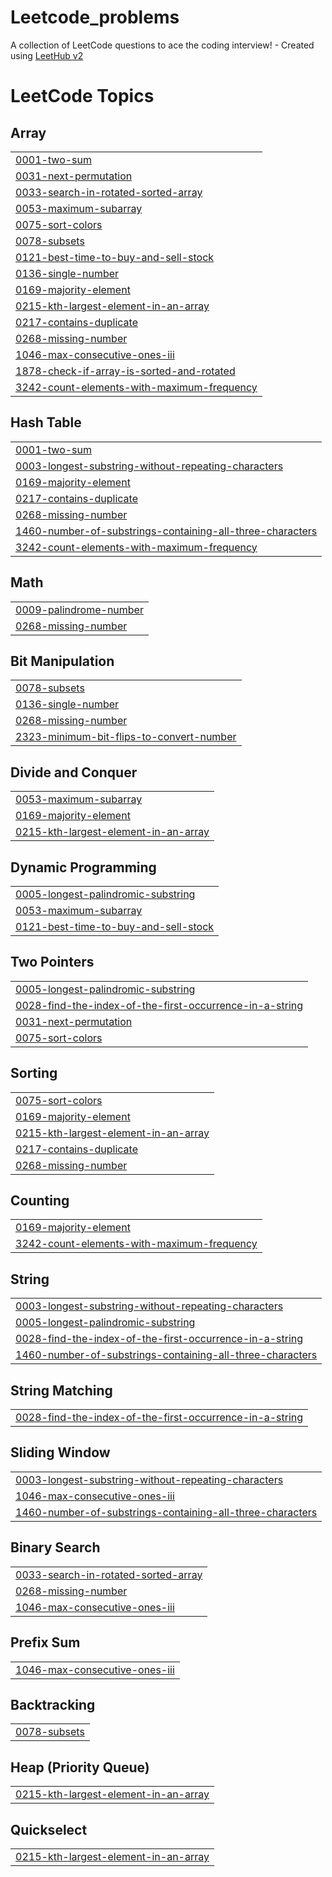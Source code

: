 # Leetcode_problems
A collection of LeetCode questions to ace the coding interview! - Created using [LeetHub v2](https://github.com/arunbhardwaj/LeetHub-2.0)

<!---LeetCode Topics Start-->
# LeetCode Topics
## Array
|  |
| ------- |
| [0001-two-sum](https://github.com/HarshPalaps1/Leetcode_problems/tree/master/0001-two-sum) |
| [0031-next-permutation](https://github.com/HarshPalaps1/Leetcode_problems/tree/master/0031-next-permutation) |
| [0033-search-in-rotated-sorted-array](https://github.com/HarshPalaps1/Leetcode_problems/tree/master/0033-search-in-rotated-sorted-array) |
| [0053-maximum-subarray](https://github.com/HarshPalaps1/Leetcode_problems/tree/master/0053-maximum-subarray) |
| [0075-sort-colors](https://github.com/HarshPalaps1/Leetcode_problems/tree/master/0075-sort-colors) |
| [0078-subsets](https://github.com/HarshPalaps1/Leetcode_problems/tree/master/0078-subsets) |
| [0121-best-time-to-buy-and-sell-stock](https://github.com/HarshPalaps1/Leetcode_problems/tree/master/0121-best-time-to-buy-and-sell-stock) |
| [0136-single-number](https://github.com/HarshPalaps1/Leetcode_problems/tree/master/0136-single-number) |
| [0169-majority-element](https://github.com/HarshPalaps1/Leetcode_problems/tree/master/0169-majority-element) |
| [0215-kth-largest-element-in-an-array](https://github.com/HarshPalaps1/Leetcode_problems/tree/master/0215-kth-largest-element-in-an-array) |
| [0217-contains-duplicate](https://github.com/HarshPalaps1/Leetcode_problems/tree/master/0217-contains-duplicate) |
| [0268-missing-number](https://github.com/HarshPalaps1/Leetcode_problems/tree/master/0268-missing-number) |
| [1046-max-consecutive-ones-iii](https://github.com/HarshPalaps1/Leetcode_problems/tree/master/1046-max-consecutive-ones-iii) |
| [1878-check-if-array-is-sorted-and-rotated](https://github.com/HarshPalaps1/Leetcode_problems/tree/master/1878-check-if-array-is-sorted-and-rotated) |
| [3242-count-elements-with-maximum-frequency](https://github.com/HarshPalaps1/Leetcode_problems/tree/master/3242-count-elements-with-maximum-frequency) |
## Hash Table
|  |
| ------- |
| [0001-two-sum](https://github.com/HarshPalaps1/Leetcode_problems/tree/master/0001-two-sum) |
| [0003-longest-substring-without-repeating-characters](https://github.com/HarshPalaps1/Leetcode_problems/tree/master/0003-longest-substring-without-repeating-characters) |
| [0169-majority-element](https://github.com/HarshPalaps1/Leetcode_problems/tree/master/0169-majority-element) |
| [0217-contains-duplicate](https://github.com/HarshPalaps1/Leetcode_problems/tree/master/0217-contains-duplicate) |
| [0268-missing-number](https://github.com/HarshPalaps1/Leetcode_problems/tree/master/0268-missing-number) |
| [1460-number-of-substrings-containing-all-three-characters](https://github.com/HarshPalaps1/Leetcode_problems/tree/master/1460-number-of-substrings-containing-all-three-characters) |
| [3242-count-elements-with-maximum-frequency](https://github.com/HarshPalaps1/Leetcode_problems/tree/master/3242-count-elements-with-maximum-frequency) |
## Math
|  |
| ------- |
| [0009-palindrome-number](https://github.com/HarshPalaps1/Leetcode_problems/tree/master/0009-palindrome-number) |
| [0268-missing-number](https://github.com/HarshPalaps1/Leetcode_problems/tree/master/0268-missing-number) |
## Bit Manipulation
|  |
| ------- |
| [0078-subsets](https://github.com/HarshPalaps1/Leetcode_problems/tree/master/0078-subsets) |
| [0136-single-number](https://github.com/HarshPalaps1/Leetcode_problems/tree/master/0136-single-number) |
| [0268-missing-number](https://github.com/HarshPalaps1/Leetcode_problems/tree/master/0268-missing-number) |
| [2323-minimum-bit-flips-to-convert-number](https://github.com/HarshPalaps1/Leetcode_problems/tree/master/2323-minimum-bit-flips-to-convert-number) |
## Divide and Conquer
|  |
| ------- |
| [0053-maximum-subarray](https://github.com/HarshPalaps1/Leetcode_problems/tree/master/0053-maximum-subarray) |
| [0169-majority-element](https://github.com/HarshPalaps1/Leetcode_problems/tree/master/0169-majority-element) |
| [0215-kth-largest-element-in-an-array](https://github.com/HarshPalaps1/Leetcode_problems/tree/master/0215-kth-largest-element-in-an-array) |
## Dynamic Programming
|  |
| ------- |
| [0005-longest-palindromic-substring](https://github.com/HarshPalaps1/Leetcode_problems/tree/master/0005-longest-palindromic-substring) |
| [0053-maximum-subarray](https://github.com/HarshPalaps1/Leetcode_problems/tree/master/0053-maximum-subarray) |
| [0121-best-time-to-buy-and-sell-stock](https://github.com/HarshPalaps1/Leetcode_problems/tree/master/0121-best-time-to-buy-and-sell-stock) |
## Two Pointers
|  |
| ------- |
| [0005-longest-palindromic-substring](https://github.com/HarshPalaps1/Leetcode_problems/tree/master/0005-longest-palindromic-substring) |
| [0028-find-the-index-of-the-first-occurrence-in-a-string](https://github.com/HarshPalaps1/Leetcode_problems/tree/master/0028-find-the-index-of-the-first-occurrence-in-a-string) |
| [0031-next-permutation](https://github.com/HarshPalaps1/Leetcode_problems/tree/master/0031-next-permutation) |
| [0075-sort-colors](https://github.com/HarshPalaps1/Leetcode_problems/tree/master/0075-sort-colors) |
## Sorting
|  |
| ------- |
| [0075-sort-colors](https://github.com/HarshPalaps1/Leetcode_problems/tree/master/0075-sort-colors) |
| [0169-majority-element](https://github.com/HarshPalaps1/Leetcode_problems/tree/master/0169-majority-element) |
| [0215-kth-largest-element-in-an-array](https://github.com/HarshPalaps1/Leetcode_problems/tree/master/0215-kth-largest-element-in-an-array) |
| [0217-contains-duplicate](https://github.com/HarshPalaps1/Leetcode_problems/tree/master/0217-contains-duplicate) |
| [0268-missing-number](https://github.com/HarshPalaps1/Leetcode_problems/tree/master/0268-missing-number) |
## Counting
|  |
| ------- |
| [0169-majority-element](https://github.com/HarshPalaps1/Leetcode_problems/tree/master/0169-majority-element) |
| [3242-count-elements-with-maximum-frequency](https://github.com/HarshPalaps1/Leetcode_problems/tree/master/3242-count-elements-with-maximum-frequency) |
## String
|  |
| ------- |
| [0003-longest-substring-without-repeating-characters](https://github.com/HarshPalaps1/Leetcode_problems/tree/master/0003-longest-substring-without-repeating-characters) |
| [0005-longest-palindromic-substring](https://github.com/HarshPalaps1/Leetcode_problems/tree/master/0005-longest-palindromic-substring) |
| [0028-find-the-index-of-the-first-occurrence-in-a-string](https://github.com/HarshPalaps1/Leetcode_problems/tree/master/0028-find-the-index-of-the-first-occurrence-in-a-string) |
| [1460-number-of-substrings-containing-all-three-characters](https://github.com/HarshPalaps1/Leetcode_problems/tree/master/1460-number-of-substrings-containing-all-three-characters) |
## String Matching
|  |
| ------- |
| [0028-find-the-index-of-the-first-occurrence-in-a-string](https://github.com/HarshPalaps1/Leetcode_problems/tree/master/0028-find-the-index-of-the-first-occurrence-in-a-string) |
## Sliding Window
|  |
| ------- |
| [0003-longest-substring-without-repeating-characters](https://github.com/HarshPalaps1/Leetcode_problems/tree/master/0003-longest-substring-without-repeating-characters) |
| [1046-max-consecutive-ones-iii](https://github.com/HarshPalaps1/Leetcode_problems/tree/master/1046-max-consecutive-ones-iii) |
| [1460-number-of-substrings-containing-all-three-characters](https://github.com/HarshPalaps1/Leetcode_problems/tree/master/1460-number-of-substrings-containing-all-three-characters) |
## Binary Search
|  |
| ------- |
| [0033-search-in-rotated-sorted-array](https://github.com/HarshPalaps1/Leetcode_problems/tree/master/0033-search-in-rotated-sorted-array) |
| [0268-missing-number](https://github.com/HarshPalaps1/Leetcode_problems/tree/master/0268-missing-number) |
| [1046-max-consecutive-ones-iii](https://github.com/HarshPalaps1/Leetcode_problems/tree/master/1046-max-consecutive-ones-iii) |
## Prefix Sum
|  |
| ------- |
| [1046-max-consecutive-ones-iii](https://github.com/HarshPalaps1/Leetcode_problems/tree/master/1046-max-consecutive-ones-iii) |
## Backtracking
|  |
| ------- |
| [0078-subsets](https://github.com/HarshPalaps1/Leetcode_problems/tree/master/0078-subsets) |
## Heap (Priority Queue)
|  |
| ------- |
| [0215-kth-largest-element-in-an-array](https://github.com/HarshPalaps1/Leetcode_problems/tree/master/0215-kth-largest-element-in-an-array) |
## Quickselect
|  |
| ------- |
| [0215-kth-largest-element-in-an-array](https://github.com/HarshPalaps1/Leetcode_problems/tree/master/0215-kth-largest-element-in-an-array) |
<!---LeetCode Topics End-->